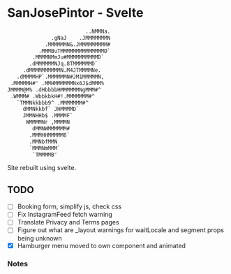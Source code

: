 # SanJosePintor - Svelte

```txt
                         ..NMMNa.
              .gNaJ    .JMMMMMMMN
            .MMMMMMN&.JMMMMMMMMM#
          .MMMBuTMMMMMMMMMMMMMMD`
        .MMMMNMmJu#MMMMMMMMMMD`
       .dMMMMMMNJq.8TMMMMMMD`
     .dMMMMMMMMMMN.M4JTMMMMNe.
   .dMMMMHP`.MMMMMMN#JM1MMMMMN,
 .MMMMMH#' .MMHMMMMMMNx6J$dMMM%
JMMMM@M% .dHbbbbHMMMMMMNgMMM#^
 .WMMM# .WbbkbkH#!.MMMMMMM#^
   `TMMNkkbbb9^ .MMMMMMM#^
     dMMNkkbf` JHMMMMD`
     JMMNHHb$ .MMMMF`
      WMMMMNr ,MMMMN
        dMMNWMMMMMM#
       .MMMHHMMMMM8`
       .MMNbfMMN
       `MMMNmMMM`
        `TMMMMB'
```

Site rebuilt using svelte.

## TODO

- [ ] Booking form, simplify js, check css
- [ ] Fix InstagramFeed fetch warning
- [ ] Translate Privacy and Terms pages
- [ ] Figure out what are _layout warnings for waitLocale and segment props being unknown
- [x] Hamburger menu moved to own component and animated

### Notes
